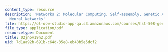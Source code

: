 ```yaml
---
content_type: resource
description: 'Networks 2: Molecular Computing, Self-assembly, Genetic Algorithms,
  Neural Networks'
file: https://ol-ocw-studio-app-qa.s3.amazonaws.com/courses/hst-508-genomics-and-computational-biology-fall-2002/7d1aa92b691bc64d35e8eb48b5e5dcf2_02jnov19n2.pdf
file_type: application/pdf
resourcetype: Document
title: 02jnov19n2.pdf
uid: 7d1aa92b-691b-c64d-35e8-eb48b5e5dcf2
---
```

